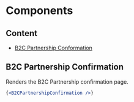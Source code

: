 # Components

## Content

* [B2C Partnership Conformation](#b2c-partnership-confirmation)



## B2C Partnership Confirmation

Renders the B2C Partnership confirmation page.

```jsx
{<B2CPartnershipConfirmation />}
```